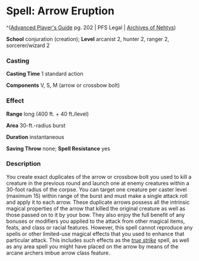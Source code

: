# Spell: Arrow Eruption

^([Advanced Player's Guide][ss-arrow-eruption] pg. 202 | PFS Legal | [Archives of Nehtys][sn-arrow-eruption])

**School** conjuration (creation); **Level** arcanist 2, hunter 2, ranger 2, sorcerer/wizard 2

### Casting

**Casting Time** 1 standard action

**Components** V, S, M (arrow or crossbow bolt)

### Effect

**Range** long (400 ft. + 40 ft./level)

**Area** 30-ft.-radius burst

**Duration** instantaneous

**Saving Throw** none; **Spell Resistance** yes

### Description

You create exact duplicates of the arrow or crossbow bolt you used to kill a creature in the previous round and launch one at enemy creatures within a 30-foot radius of the corpse. You can target one creature per caster level (maximum 15) within range of the burst and must make a single attack roll and apply it to each arrow. These duplicate arrows possess all the intrinsic magical properties of the arrow that killed the original creature as well as those passed on to it by your bow. They also enjoy the full benefit of any bonuses or modifiers you applied to the attack from other magical items, feats, and class or racial features. However, this spell cannot reproduce any spells or other limited-use magical effects that you used to enhance that particular attack. This includes such effects as the _[true strike]_ spell, as well as any area spell you might have placed on the arrow by means of the arcane archers imbue arrow class feature.

[ss-arrow-eruption]: http://paizo.com/pathfinderRPG/v57
[sn-arrow-eruption]: http://www.archivesofnethys.com/SpellDisplay.aspx?ItemName=Arrow%20Eruption
[true strike]: http://www.archivesofnethys.com/SpellDisplay.aspx?ItemName=true%20strike